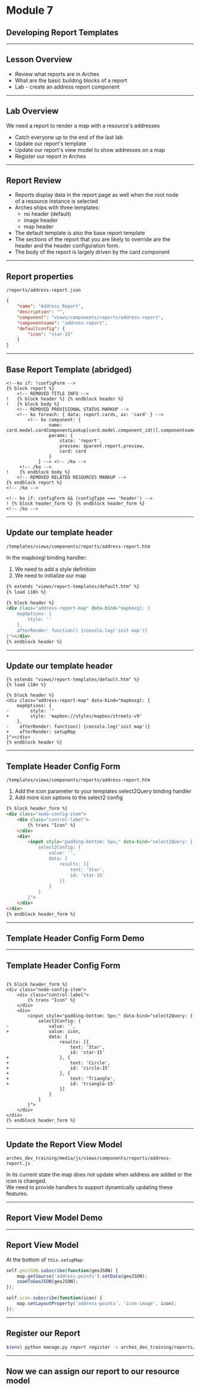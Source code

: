 <!-- sectionTitle: Module 7: Report Template Development -->

# Module 7
## Developing Report Templates

---

## Lesson Overview

- Review what reports are in Arches
- What are the basic building blocks of a report
- Lab - create an address report component

---

## Lab Overview

We need a report to render a map with a resource's addresses

- Catch everyone up to the end of the last lab
- Update our report's template
- Update our report's view model to show addresses on a map
- Register our report in Arches

---

## Report Review

- Reports display data in the report page as well when the root node  
of a resource instance is selected
- Arches ships with three templates:
    - no header (default)
    - image header
    - map header
- The default template is also the base report template
- The sections of the report that you are likely to override are the  
header and the header configuration form.
- The body of the report is largely driven by the card component

---

## Report properties

`/reports/address-report.json`

```json
{
    "name": "Address Report",
    "description": "",
    "component": "views/components/reports/address-report",
    "componentname": "address-report",
    "defaultconfig": {
        "icon": "star-15"
    }
}
```

---


## Base Report Template (abridged)

```diffko
<!--ko if: !configForm -->
{% block report %}
    <!-- REMOVED TITLE INFO -->
!   {% block header %} {% endblock header %}
!   {% block body %}
    <!-- REMOVED PROVISIONAL STATUS MARKUP -->
    <!-- ko foreach: { data: report.cards, as: 'card' } -->
        <!-- ko component: {
                name: card.model.cardComponentLookup[card.model.component_id()].componentname,
                params: {
                    state: 'report',
                    preview: $parent.report.preview,
                    card: card
                }
            } --> <!-- /ko -->
     <!-- /ko -->
!    {% endblock body %}
    <!-- REMOVED RELATED RESOURCES MARKUP -->
{% endblock report %}
<!-- /ko -->

<!-- ko if: configForm && (configType === 'header') -->
! {% block header_form %} {% endblock header_form %}
<!-- /ko -->
```

---


## Update our template header

`/templates/views/components/reports/address-report.htm`

In the mapboxgl binding handler:
1. We need to add a style definition
2. We need to initialize our map

```html
{% extends "views/report-templates/default.htm" %}
{% load i18n %}

{% block header %}
<div class="address-report-map" data-bind="mapboxgl: {
    mapOptions: {
        style: ''
    },
    afterRender: function() {console.log('init map')}
}"></div>
{% endblock header %}
```

---

## Update our template header

```diffko
{% extends "views/report-templates/default.htm" %}
{% load i18n %}

{% block header %}
<div class="address-report-map" data-bind="mapboxgl: {
    mapOptions: {
-        style: ''
+        style: 'mapbox://styles/mapbox/streets-v9'
    },
-    afterRender: function() {console.log('init map')}
+    afterRender: setupMap
}"></div>
{% endblock header %}
```

---

## Template Header Config Form

`/templates/views/components/reports/address-report.htm`

1. Add the icon parameter to your templates select2Query binding handler
2. Add more icon options to the select2 config

```html
{% block header_form %}
<div class="node-config-item">
    <div class="control-label">
        {% trans "Icon" %}
    </div>
    <div>
        <input style="padding-bottom: 5px;" data-bind="select2Query: {
            select2Config: {
                value: '',
                data: {
                    results: [{
                        text: 'Star',
                        id: 'star-15'
                    }]
                }
            }
        }">
    </div>
</div>
{% endblock header_form %}
```

---

## Template Header Config Form Demo

---

## Template Header Config Form

```diffko

{% block header_form %}
<div class="node-config-item">
    <div class="control-label">
        {% trans "Icon" %}
    </div>
    <div>
        <input style="padding-bottom: 5px;" data-bind="select2Query: {
            select2Config: {
-               value: '',
+               value: icon,
                data: {
                    results: [{
                        text: 'Star',
                        id: 'star-15'
+                   }, {
+                       text: 'Circle',
+                       id: 'circle-15'
+                   }, {
+                       text: 'Triangle',
+                       id: 'triangle-15'
                    }]
                }
            }
        }">
    </div>
</div>
{% endblock header_form %}
```

---

## Update the Report View Model

`arches_dev_training/media/js/views/components/reports/address-report.js`

In its current state the map does not update when address are added or the icon is changed.  
We need to provide handlers to support dynamically updating these features.

---

## Report View Model Demo

---

## Report View Model

At the bottom of `this.setupMap`:

```javascript
self.geoJSON.subscribe(function(geoJSON) {
    map.getSource('address-points').setData(geoJSON);
    zoomToGeoJSON(geoJSON);
});

self.icon.subscribe(function(icon) {
    map.setLayoutProperty('address-points', 'icon-image', icon);
});
```

---

## Register our Report

```bash
$(env) python manage.py report register -s arches_dev_training/reports/address-report.json
```

---

## Now we can assign our report to our resource model
